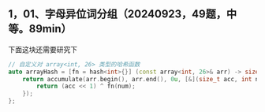 ## 1，01、字母异位词分组（20240923，49题，中等。89min）
下面这块还需要研究下
```C++
// 自定义对 array<int, 26> 类型的哈希函数
auto arrayHash = [fn = hash<int>{}] (const array<int, 26>& arr) -> size_t {
    return accumulate(arr.begin(), arr.end(), 0u, [&](size_t acc, int num) {
        return (acc << 1) ^ fn(num);
    });
};
```
    





















